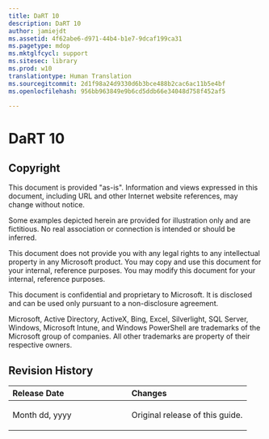 ```yaml
---
title: DaRT 10
description: DaRT 10
author: jamiejdt
ms.assetid: 4f62abe6-d971-44b4-b1e7-9dcaf199ca31
ms.pagetype: mdop
ms.mktglfcycl: support
ms.sitesec: library
ms.prod: w10
translationtype: Human Translation
ms.sourcegitcommit: 2d1f98a24d9330d6b3bce488b2cac6ac11b5e4bf
ms.openlocfilehash: 956bb963849e9b6cd5ddb66e34048d758f452af5

---
```



# DaRT 10


## Copyright


This document is provided "as-is". Information and views expressed in this document, including URL and other Internet website references, may change without notice.

Some examples depicted herein are provided for illustration only and are fictitious.  No real association or connection is intended or should be inferred.

This document does not provide you with any legal rights to any intellectual property in any Microsoft product. You may copy and use this document for your internal, reference purposes. You may modify this document for your internal, reference purposes.

This document is confidential and proprietary to Microsoft. It is disclosed and can be used only pursuant to a non-disclosure agreement.



Microsoft, Active Directory, ActiveX, Bing, Excel, Silverlight, SQL Server, Windows, Microsoft Intune, and Windows PowerShell are trademarks of the Microsoft group of companies. All other trademarks are property of their respective owners.

## Revision History


<table>
<colgroup>
<col width="50%" />
<col width="50%" />
</colgroup>
<thead>
<tr class="header">
<th align="left">Release Date</th>
<th align="left">Changes</th>
</tr>
</thead>
<tbody>
<tr class="odd">
<td align="left"><p>Month dd, yyyy</p></td>
<td align="left"><p>Original release of this guide.</p></td>
</tr>
</tbody>
</table>

 

 

 








<!--HONumber=Jun16_HO4-->


